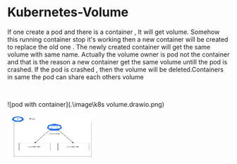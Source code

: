 # Kubernetes-Volume

<p>If one create a pod and there is a container , It will get volume. Somehow this running container stop it's working then a new container will be created to replace the old one . The newly created  container will get the same volume with same name. Actually the volume owner is pod not the container and that is the reason a new container get the same volume untill the pod is crashed. If the pod is crashed , then the volume will be deleted.Containers in same the pod can share each others volume </p><br />

![pod with container](.\image\k8s volume.drawio.png)

<img src=".\image\k8s volume.drawio.png" width="200" height="100">
